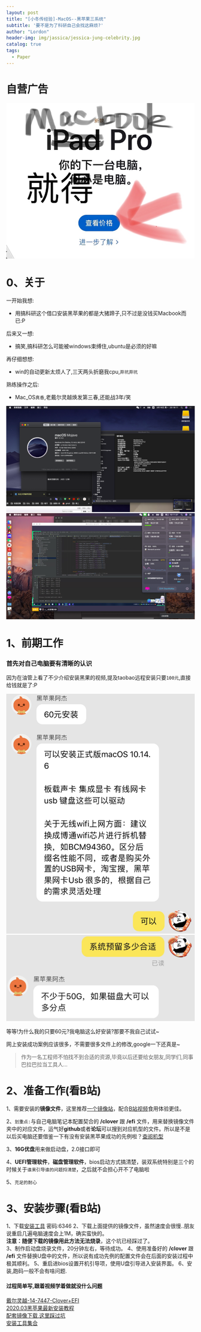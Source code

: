 ```yaml
---
layout: post
title: "[小冬传经验]-MacOS--黑苹果三系统"
subtitle: '要不是为了科研自己会找这麻烦?'
author: "Lordon"
header-img: img/jassica/jessica-jung-celebrity.jpg
catalog: true
tags:
  - Paper
---
```

# 自营广告
<img src="/img/200319image/neu_mac.jpg"> 

# 0、关于
一开始我想:

- 用搞科研这个借口安装黑苹果的都是大猪蹄子,只不过是没钱买Macbook而已:P<br>

后来又一想:

- 搞笑,搞科研怎么可能被windows束缚住,ubuntu是必须的好嘛<br>

再仔细想想:

- win的自动更新太烦人了,三天两头折磨我cpu,`弃坑弃坑`<br>

熟练操作之后:

- Mac_OS`真香`,老戴尔灵越焕发第三春,还能战3年/笑<br>

<img src="/img/200319image/success.jpg"> 
<img src="/img/200319image/mac_work.jpg"> 

# 1、前期工作
### 首先对自己电脑要有清晰的认识
因为在油管上看了不少介绍安装黑果的视频,提及taobao远程安装只要`100元`,直接给钱就是了:P

<img src="/img/200319image/taobao_1.jpg"> 
<img src="/img/200319image/taobao_2.jpg"> 

等等!为什么我的只要60元?我电脑这么好安装?那要不我自己试试~<br>

网上安装成功案例应该很多，不需要很多文件上的修改,google一下还真是~<br>

> 作为一名工程师不怕找不到合适的资源,毕竟以后还要给女朋友,同学们,同事巴拉巴拉当工具人...


# 2、准备工作(看B站)
1、需要安装的**镜像文件**，这里推荐[一个镜像站](https://mirrors.dtops.cc/iso/MacOS/daliansky_macos/)，配合[B站视频](https://www.bilibili.com/video/av94043778?p=3)食用体验更佳。

2、`划重点:`与自己电脑笔记本配置契合的 **/clover** 跟 **/efi** 文件，用来替换镜像文件夹中的对应文件，运气好**github**或者**论坛**可以搜到对应机型的文件。所以是不是以后买电脑还要借鉴一下有没有安装黑苹果成功的先例啦？[查阅机型](https://blog.daliansky.net/Hackintosh-long-term-maintenance-model-checklist.html)

3、**16G优盘**用来做启动盘，2.0接口即可

4、**UEFI管理软件**，**磁盘管理软件**，bios启动方式搞清楚，装双系统特别是三个的时候关于`谁来引导谁的问题捋清楚`，之后就不会担心开不了电脑啦

5、`充足的耐心`

# 3、安装步骤(看B站)
1、下载[安装工具](https://www.lanzous.com/b00tak6ta) 密码:6346
2、下载上面提供的镜像文件，虽然速度会很慢..朋友说重启几遍电脑速度会上1M，确实蛮快的。<br>
**注意：随便下载的镜像用此方法无法烧录**，这个坑已经踩过了。<br>
3、制作启动盘烧录文件，20分钟左右，等待成功。
4、使用准备好的 **/clover** 跟 **/efi** 文件替换U盘中的文件，所以说有成功先例的配置文件会在后面的安装过程中极其顺利。
5、重启进bios设置开机引导项，使用U盘引导进入安装界面。
6、安装,跑码一般不会有啥问题.


#### 过程简单写,跟着视频学着做就没什么问题

[戴尔灵越-14-7447-Clover+EFI](https://github.com/Am1nCmd/Dell-Inspiron-14-7447-Pandora-Hackintosh)<br>
[2020.03黑苹果最新安装教程](https://www.bilibili.com/video/av94043778)<br>
[配套镜像下载,这里踩过坑](https://mirrors.dtops.cc/iso/MacOS/daliansky_macos/)<br>
[安装工具集合](https://shimo.im/docs/wrpXRVKKkXcXyRyT/read)